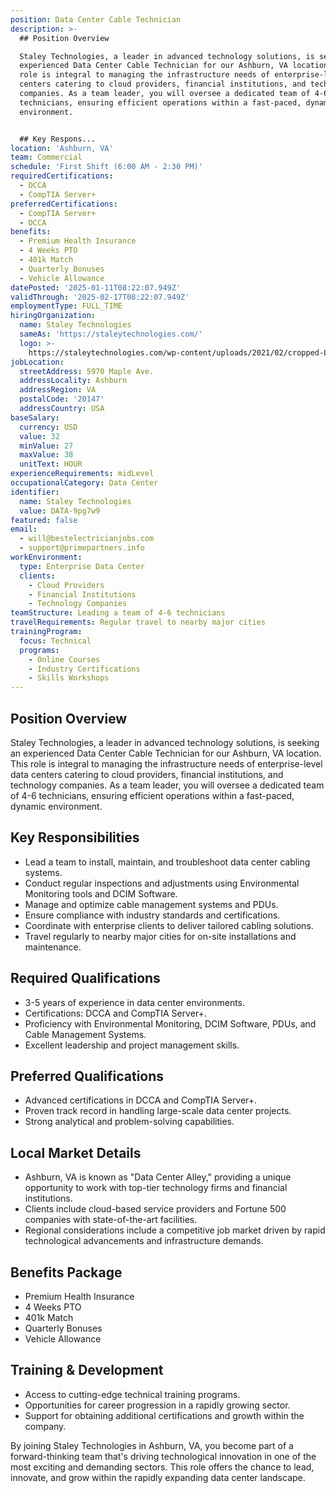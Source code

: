 ```yaml
---
position: Data Center Cable Technician
description: >-
  ## Position Overview

  Staley Technologies, a leader in advanced technology solutions, is seeking an
  experienced Data Center Cable Technician for our Ashburn, VA location. This
  role is integral to managing the infrastructure needs of enterprise-level data
  centers catering to cloud providers, financial institutions, and technology
  companies. As a team leader, you will oversee a dedicated team of 4-6
  technicians, ensuring efficient operations within a fast-paced, dynamic
  environment.


  ## Key Respons...
location: 'Ashburn, VA'
team: Commercial
schedule: 'First Shift (6:00 AM - 2:30 PM)'
requiredCertifications:
  - DCCA
  - CompTIA Server+
preferredCertifications:
  - CompTIA Server+
  - DCCA
benefits:
  - Premium Health Insurance
  - 4 Weeks PTO
  - 401k Match
  - Quarterly Bonuses
  - Vehicle Allowance
datePosted: '2025-01-11T08:22:07.949Z'
validThrough: '2025-02-17T08:22:07.949Z'
employmentType: FULL_TIME
hiringOrganization:
  name: Staley Technologies
  sameAs: 'https://staleytechnologies.com/'
  logo: >-
    https://staleytechnologies.com/wp-content/uploads/2021/02/cropped-Logo_StaleyTechnologies.png
jobLocation:
  streetAddress: 5970 Maple Ave.
  addressLocality: Ashburn
  addressRegion: VA
  postalCode: '20147'
  addressCountry: USA
baseSalary:
  currency: USD
  value: 32
  minValue: 27
  maxValue: 38
  unitText: HOUR
experienceRequirements: midLevel
occupationalCategory: Data Center
identifier:
  name: Staley Technologies
  value: DATA-9pg7w9
featured: false
email:
  - will@bestelectricianjobs.com
  - support@primepartners.info
workEnvironment:
  type: Enterprise Data Center
  clients:
    - Cloud Providers
    - Financial Institutions
    - Technology Companies
teamStructure: Leading a team of 4-6 technicians
travelRequirements: Regular travel to nearby major cities
trainingProgram:
  focus: Technical
  programs:
    - Online Courses
    - Industry Certifications
    - Skills Workshops
---
```




## Position Overview
Staley Technologies, a leader in advanced technology solutions, is seeking an experienced Data Center Cable Technician for our Ashburn, VA location. This role is integral to managing the infrastructure needs of enterprise-level data centers catering to cloud providers, financial institutions, and technology companies. As a team leader, you will oversee a dedicated team of 4-6 technicians, ensuring efficient operations within a fast-paced, dynamic environment.

## Key Responsibilities
- Lead a team to install, maintain, and troubleshoot data center cabling systems.
- Conduct regular inspections and adjustments using Environmental Monitoring tools and DCIM Software.
- Manage and optimize cable management systems and PDUs.
- Ensure compliance with industry standards and certifications.
- Coordinate with enterprise clients to deliver tailored cabling solutions.
- Travel regularly to nearby major cities for on-site installations and maintenance.

## Required Qualifications
- 3-5 years of experience in data center environments.
- Certifications: DCCA and CompTIA Server+.
- Proficiency with Environmental Monitoring, DCIM Software, PDUs, and Cable Management Systems.
- Excellent leadership and project management skills.

## Preferred Qualifications
- Advanced certifications in DCCA and CompTIA Server+.
- Proven track record in handling large-scale data center projects.
- Strong analytical and problem-solving capabilities.

## Local Market Details
- Ashburn, VA is known as "Data Center Alley," providing a unique opportunity to work with top-tier technology firms and financial institutions.
- Clients include cloud-based service providers and Fortune 500 companies with state-of-the-art facilities.
- Regional considerations include a competitive job market driven by rapid technological advancements and infrastructure demands.

## Benefits Package
- Premium Health Insurance
- 4 Weeks PTO
- 401k Match
- Quarterly Bonuses
- Vehicle Allowance

## Training & Development
- Access to cutting-edge technical training programs.
- Opportunities for career progression in a rapidly growing sector.
- Support for obtaining additional certifications and growth within the company.

By joining Staley Technologies in Ashburn, VA, you become part of a forward-thinking team that's driving technological innovation in one of the most exciting and demanding sectors. This role offers the chance to lead, innovate, and grow within the rapidly expanding data center landscape.
